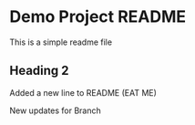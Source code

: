 # Demo Project README

This is a simple readme file

## Heading 2

Added a new line to README (EAT ME)

New updates for Branch